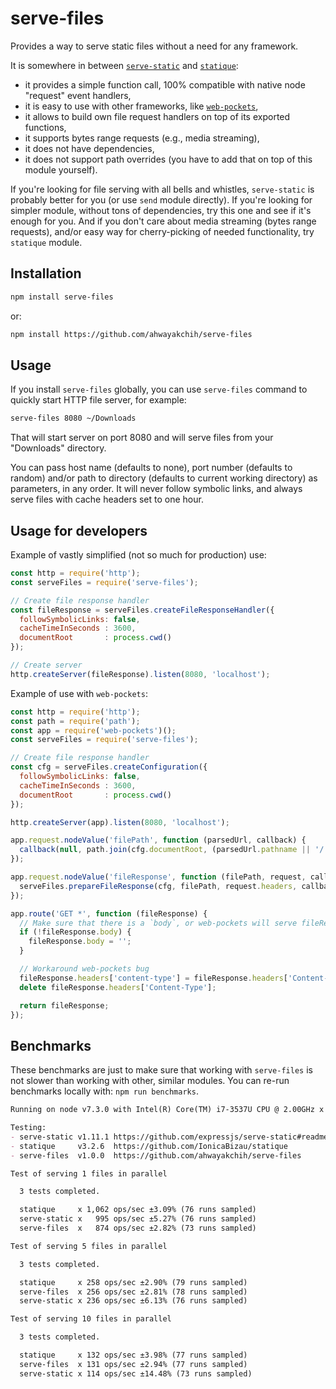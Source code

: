 serve-files
===========

Provides a way to serve static files without a need for any framework.

It is somewhere in between [`serve-static`](https://github.com/expressjs/serve-static) and [`statique`](https://github.com/IonicaBizau/statique):

- it provides a simple function call, 100% compatible with native node "request" event handlers,
- it is easy to use with other frameworks, like [`web-pockets`](https://github.com/grncdr/web-pockets),
- it allows to build own file request handlers on top of its exported functions,
- it supports bytes range requests (e.g., media streaming),
- it does not have dependencies,
- it does not support path overrides (you have to add that on top of this module yourself).
 
If you're looking for file serving with all bells and whistles, `serve-static` is probably better for you (or use `send` module directly).
If you're looking for simpler module, without tons of dependencies, try this one and see if it's enough for you.
And if you don't care about media streaming (bytes range requests), and/or easy way for cherry-picking of needed functionality, try `statique` module.


## Installation

```sh
npm install serve-files
```

or:

```sh
npm install https://github.com/ahwayakchih/serve-files
```


## Usage

If you install `serve-files` globally, you can use `serve-files` command to quickly start HTTP file server, for example:

```sh
serve-files 8080 ~/Downloads
```

That will start server on port 8080 and will serve files from your "Downloads" directory.

You can pass host name (defaults to none), port number (defaults to random) and/or path to directory (defaults to current working directory) as parameters, in any order.
It will never follow symbolic links, and always serve files with cache headers set to one hour.


## Usage for developers

Example of vastly simplified (not so much for production) use:

```javascript
const http = require('http');
const serveFiles = require('serve-files');

// Create file response handler
const fileResponse = serveFiles.createFileResponseHandler({
  followSymbolicLinks: false,
  cacheTimeInSeconds : 3600,
  documentRoot       : process.cwd()
});

// Create server
http.createServer(fileResponse).listen(8080, 'localhost');
```

Example of use with `web-pockets`:

```javascript
const http = require('http');
const path = require('path');
const app = require('web-pockets')();
const serveFiles = require('serve-files');

// Create file response handler
const cfg = serveFiles.createConfiguration({
  followSymbolicLinks: false,
  cacheTimeInSeconds : 3600,
  documentRoot       : process.cwd()
});

http.createServer(app).listen(8080, 'localhost');

app.request.nodeValue('filePath', function (parsedUrl, callback) {
  callback(null, path.join(cfg.documentRoot, (parsedUrl.pathname || '/')));
});

app.request.nodeValue('fileResponse', function (filePath, request, callback) {
  serveFiles.prepareFileResponse(cfg, filePath, request.headers, callback);
});

app.route('GET *', function (fileResponse) {
  // Make sure that there is a `body`, or web-pockets will serve fileResponse as JSON object.
  if (!fileResponse.body) {
    fileResponse.body = '';
  }

  // Workaround web-pockets bug
  fileResponse.headers['content-type'] = fileResponse.headers['Content-Type'];
  delete fileResponse.headers['Content-Type'];

  return fileResponse;
});
```


## Benchmarks

These benchmarks are just to make sure that working with `serve-files` is not slower than working with other, similar modules.
You can re-run benchmarks locally with: `npm run benchmarks`.

```markdown
Running on node v7.3.0 with Intel(R) Core(TM) i7-3537U CPU @ 2.00GHz x 4

Testing:
- serve-static v1.11.1 https://github.com/expressjs/serve-static#readme  
- statique     v3.2.6  https://github.com/IonicaBizau/statique           
- serve-files  v1.0.0  https://github.com/ahwayakchih/serve-files        

Test of serving 1 files in parallel

  3 tests completed.

  statique     x 1,062 ops/sec ±3.09% (76 runs sampled)
  serve-static x   995 ops/sec ±5.27% (76 runs sampled)
  serve-files  x   874 ops/sec ±2.82% (73 runs sampled)

Test of serving 5 files in parallel

  3 tests completed.

  statique     x 258 ops/sec ±2.90% (79 runs sampled)
  serve-files  x 256 ops/sec ±2.81% (78 runs sampled)
  serve-static x 236 ops/sec ±6.13% (76 runs sampled)

Test of serving 10 files in parallel

  3 tests completed.

  statique     x 132 ops/sec ±3.98% (77 runs sampled)
  serve-files  x 131 ops/sec ±2.94% (77 runs sampled)
  serve-static x 114 ops/sec ±14.48% (73 runs sampled)
```